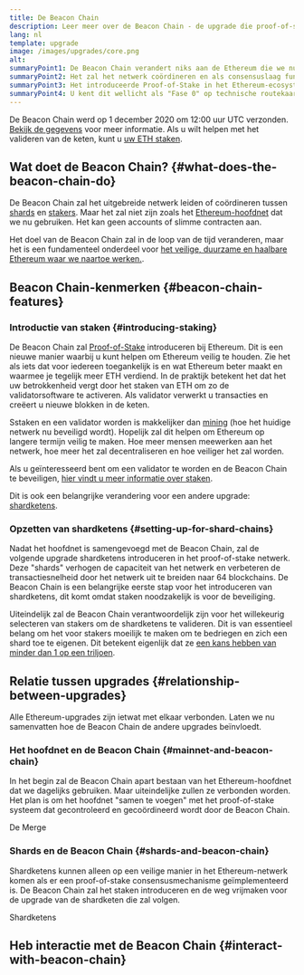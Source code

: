 ```yaml
---
title: De Beacon Chain
description: Leer meer over de Beacon Chain - de upgrade die proof-of-stake Ethereum introduceerde.
lang: nl
template: upgrade
image: /images/upgrades/core.png
alt: 
summaryPoint1: De Beacon Chain verandert niks aan de Ethereum die we nu gebruiken.
summaryPoint2: Het zal het netwerk coördineren en als consensuslaag fungeren.
summaryPoint3: Het introduceerde Proof-of-Stake in het Ethereum-ecosysteem.
summaryPoint4: U kent dit wellicht als "Fase 0" op technische routekaarten.
---
```


<UpgradeStatus isShipped dateKey="page-upgrades:page-upgrades-beacon-date">
    De Beacon Chain werd op 1 december 2020 om 12:00 uur UTC verzonden. <a href="https://beaconscan.com/">Bekijk de gegevens</a> voor meer informatie. Als u wilt helpen met het valideren van de keten, kunt u <a href="/staking/">uw ETH staken</a>.
</UpgradeStatus>

## Wat doet de Beacon Chain? {#what-does-the-beacon-chain-do}

De Beacon Chain zal het uitgebreide netwerk leiden of coördineren tussen [shards](/roadmap/danksharding/) en [stakers](/staking/). Maar het zal niet zijn zoals het [Ethereum-hoofdnet](/glossary/#mainnet) dat we nu gebruiken. Het kan geen accounts of slimme contracten aan.

Het doel van de Beacon Chain zal in de loop van de tijd veranderen, maar het is een fundamenteel onderdeel voor [het veilige, duurzame en haalbare Ethereum waar we naartoe werken.](/roadmap/vision/).

## Beacon Chain-kenmerken {#beacon-chain-features}

### Introductie van staken {#introducing-staking}

De Beacon Chain zal [Proof-of-Stake](/developers/docs/consensus-mechanisms/pos/) introduceren bij Ethereum. Dit is een nieuwe manier waarbij u kunt helpen om Ethereum veilig te houden. Zie het als iets dat voor iedereen toegankelijk is en wat Ethereum beter maakt en waarmee je tegelijk meer ETH verdiend. In de praktijk betekent het dat het uw betrokkenheid vergt door het staken van ETH om zo de validatorsoftware te activeren. Als validator verwerkt u transacties en creëert u nieuwe blokken in de keten.

Sstaken en een validator worden is makkelijker dan [mining](/developers/docs/consensus-mechanisms/pow/mining/) (hoe het huidige netwerk nu beveiligd wordt). Hopelijk zal dit helpen om Ethereum op langere termijn veilig te maken. Hoe meer mensen meewerken aan het netwerk, hoe meer het zal decentraliseren en hoe veiliger het zal worden.

<InfoBanner emoji=":money_bag:">
Als u geïnteresseerd bent om een validator te worden en de Beacon Chain te beveiligen, <a href="/staking/">hier vindt u meer informatie over staken</a>.
</InfoBanner>

Dit is ook een belangrijke verandering voor een andere upgrade: [shardketens](/roadmap/danksharding/).

### Opzetten van shardketens {#setting-up-for-shard-chains}

Nadat het hoofdnet is samengevoegd met de Beacon Chain, zal de volgende upgrade shardketens introduceren in het proof-of-stake netwerk. Deze "shards" verhogen de capaciteit van het netwerk en verbeteren de transactiesnelheid door het netwerk uit te breiden naar 64 blockchains. De Beacon Chain is een belangrijke eerste stap voor het introduceren van shardketens, dit komt omdat staken noodzakelijk is voor de beveiliging.

Uiteindelijk zal de Beacon Chain verantwoordelijk zijn voor het willekeurig selecteren van stakers om de shardketens te valideren. Dit is van essentieel belang om het voor stakers moeilijk te maken om te bedriegen en zich een shard toe te eigenen. Dit betekent eigenlijk dat ze [een kans hebben van minder dan 1 op een triljoen](https://medium.com/@chihchengliang/minimum-committee-size-explained-67047111fa20).

## Relatie tussen upgrades {#relationship-between-upgrades}

Alle Ethereum-upgrades zijn ietwat met elkaar verbonden. Laten we nu samenvatten hoe de Beacon Chain de andere upgrades beïnvloedt.

### Het hoofdnet en de Beacon Chain {#mainnet-and-beacon-chain}

In het begin zal de Beacon Chain apart bestaan van het Ethereum-hoofdnet dat we dagelijks gebruiken. Maar uiteindelijke zullen ze verbonden worden. Het plan is om het hoofdnet "samen te voegen" met het proof-of-stake systeem dat gecontroleerd en gecoördineerd wordt door de Beacon Chain.

<ButtonLink href="/roadmap/merge/">
    De Merge
</ButtonLink>

### Shards en de Beacon Chain {#shards-and-beacon-chain}

Shardketens kunnen alleen op een veilige manier in het Ethereum-netwerk komen als er een proof-of-stake consensusmechanisme geïmplementeerd is. De Beacon Chain zal het staken introduceren en de weg vrijmaken voor de upgrade van de shardketen die zal volgen.

<ButtonLink href="/roadmap/danksharding/">
    Shardketens
</ButtonLink>

<Divider />

## Heb interactie met de Beacon Chain {#interact-with-beacon-chain}

<BeaconChainActions />

